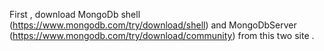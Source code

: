First , download MongoDb shell (https://www.mongodb.com/try/download/shell) and MongoDbServer (https://www.mongodb.com/try/download/community) from this two site . 